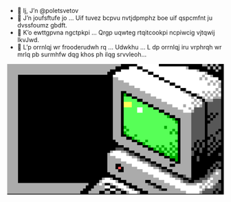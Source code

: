 - 👋 Ij, J’n @poletsvetov
- 👀 J’n joufsftufe jo ... Uif tuvez bcpvu nvtjdpmphz boe uif qspcmfnt ju dvssfoumz gbdft.
- 🌱 K’o ewttgpvna ngctpkpi ... Qrgp uqwteg rtqitcookpi ncpiwcig vjtqwij IkvJwd.
- 💞️ L’p orrnlqj wr frooderudwh rq ... Udwkhu ... L dp orrnlqj iru vrphrqh wr mrlq pb surmhfw dqg khos ph ilqg srvvleoh…

![ansi](ansi.png)
